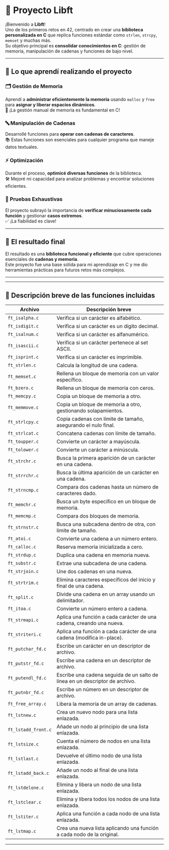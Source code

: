 # 🚀 Proyecto Libft

¡Bienvenido a **Libft**!  
Uno de los primeros retos en 42, centrado en crear una **biblioteca personalizada en C** que replica funciones estándar como `strlen`, `strcpy`, `memset` y muchas más.  
Su objetivo principal es **consolidar conocimientos en C**: gestión de memoria, manipulación de cadenas y funciones de bajo nivel.

---

## 🧠 Lo que aprendí realizando el proyecto

### 🗂️ Gestión de Memoria
Aprendí a **administrar eficientemente la memoria** usando `malloc` y `free` para **asignar y liberar espacios dinámicos**.  
🔑 ¡La gestión manual de memoria es fundamental en C!

### 🔤 Manipulación de Cadenas
Desarrollé funciones para **operar con cadenas de caracteres**.  
📚 Estas funciones son esenciales para cualquier programa que maneje datos textuales.

### ⚡ Optimización
Durante el proceso, **optimicé diversas funciones** de la biblioteca.  
🛠️ Mejoré mi capacidad para analizar problemas y encontrar soluciones eficientes.

### 🧪 Pruebas Exhaustivas
El proyecto subrayó la importancia de **verificar minuciosamente cada función** y gestionar **casos extremos**.  
✅ ¡La fiabilidad es clave!

---

## 🎯 El resultado final

El resultado es una **biblioteca funcional y eficiente** que cubre operaciones esenciales de **cadenas y memoria**.  
Este proyecto fue una base sólida para mi aprendizaje en C y me dio herramientas prácticas para futuros retos más complejos.

---

---

## 📁 Descripción breve de las funciones incluidas

| Archivo                | Descripción breve                                                                 |
|------------------------|----------------------------------------------------------------------------------|
| `ft_isalpha.c`         | Verifica si un carácter es alfabético.                                           |
| `ft_isdigit.c`         | Verifica si un carácter es un dígito decimal.                                    |
| `ft_isalnum.c`         | Verifica si un carácter es alfanumérico.                                         |
| `ft_isascii.c`         | Verifica si un carácter pertenece al set ASCII.                                  |
| `ft_isprint.c`         | Verifica si un carácter es imprimible.                                           |
| `ft_strlen.c`          | Calcula la longitud de una cadena.                                               |
| `ft_memset.c`          | Rellena un bloque de memoria con un valor específico.                            |
| `ft_bzero.c`           | Rellena un bloque de memoria con ceros.                                          |
| `ft_memcpy.c`          | Copia un bloque de memoria a otro.                                               |
| `ft_memmove.c`         | Copia un bloque de memoria a otro, gestionando solapamientos.                    |
| `ft_strlcpy.c`         | Copia cadenas con límite de tamaño, asegurando el nulo final.                    |
| `ft_strlcat.c`         | Concatena cadenas con límite de tamaño.                                          |
| `ft_toupper.c`         | Convierte un carácter a mayúscula.                                               |
| `ft_tolower.c`         | Convierte un carácter a minúscula.                                               |
| `ft_strchr.c`          | Busca la primera aparición de un carácter en una cadena.                         |
| `ft_strrchr.c`         | Busca la última aparición de un carácter en una cadena.                          |
| `ft_strncmp.c`         | Compara dos cadenas hasta un número de caracteres dado.                          |
| `ft_memchr.c`          | Busca un byte específico en un bloque de memoria.                                |
| `ft_memcmp.c`          | Compara dos bloques de memoria.                                                  |
| `ft_strnstr.c`         | Busca una subcadena dentro de otra, con límite de tamaño.                        |
| `ft_atoi.c`            | Convierte una cadena a un número entero.                                         |
| `ft_calloc.c`          | Reserva memoria inicializada a cero.                                             |
| `ft_strdup.c`          | Duplica una cadena en memoria nueva.                                             |
| `ft_substr.c`          | Extrae una subcadena de una cadena.                                              |
| `ft_strjoin.c`         | Une dos cadenas en una nueva.                                                    |
| `ft_strtrim.c`         | Elimina caracteres específicos del inicio y final de una cadena.                 |
| `ft_split.c`           | Divide una cadena en un array usando un delimitador.                             |
| `ft_itoa.c`            | Convierte un número entero a cadena.                                             |
| `ft_strmapi.c`         | Aplica una función a cada carácter de una cadena, creando una nueva.             |
| `ft_striteri.c`        | Aplica una función a cada carácter de una cadena (modifica in-place).            |
| `ft_putchar_fd.c`      | Escribe un carácter en un descriptor de archivo.                                 |
| `ft_putstr_fd.c`       | Escribe una cadena en un descriptor de archivo.                                  |
| `ft_putendl_fd.c`      | Escribe una cadena seguida de un salto de línea en un descriptor de archivo.     |
| `ft_putnbr_fd.c`       | Escribe un número en un descriptor de archivo.                                   |
| `ft_free_array.c`      | Libera la memoria de un array de cadenas.                                        |
| `ft_lstnew.c`          | Crea un nuevo nodo para una lista enlazada.                                      |
| `ft_lstadd_front.c`    | Añade un nodo al principio de una lista enlazada.                                |
| `ft_lstsize.c`         | Cuenta el número de nodos en una lista enlazada.                                 |
| `ft_lstlast.c`         | Devuelve el último nodo de una lista enlazada.                                   |
| `ft_lstadd_back.c`     | Añade un nodo al final de una lista enlazada.                                    |
| `ft_lstdelone.c`       | Elimina y libera un nodo de una lista enlazada.                                  |
| `ft_lstclear.c`        | Elimina y libera todos los nodos de una lista enlazada.                          |
| `ft_lstiter.c`         | Aplica una función a cada nodo de una lista enlazada.                            |
| `ft_lstmap.c`          | Crea una nueva lista aplicando una función a cada nodo de la original.           |

---